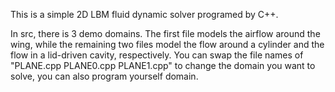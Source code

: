 
This is a simple 2D LBM fluid dynamic solver programed by C++.

In src, there is 3 demo domains. The first file models the airflow around the wing, while the remaining two files model the flow around a cylinder and the flow in a lid-driven cavity, respectively. You can swap the file names of "PLANE.cpp PLANE0.cpp PLANE1.cpp" to change the domain you want to solve, you can also program yourself domain.
